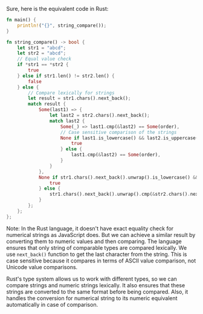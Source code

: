 Sure, here is the equivalent code in Rust:

```rust
fn main() {
    println!("{}", string_compare());
}

fn string_compare() -> bool {
    let str1 = "abcd";
    let str2 = "abcd";
    // Equal value check
    if *str1 == *str2 {
        true
    } else if str1.len() != str2.len() {
        false
    } else {
        // Compare lexically for strings
        let result = str1.chars().next_back();
        match result {
            Some(last1) => {
                let last2 = str2.chars().next_back();
                match last2 {
                    Some(_) => last1.cmp(&last2) == Some(order), 
                    // Case sensitive comparison of the strings
                    None if last1.is_lowercase() && last2.is_uppercase() || last2.is_lowercase() && last1.is_uppercase() => {
                        true
                    } else { 
                        last1.cmp(&last2) == Some(order),
                    }
                }
            },
            None if str1.chars().next_back().unwrap().is_lowercase() && str2.chars().next_back().unwrap().is_uppercase() || str2.chars().next_back().unwrap().is_lowercase() && str1.chars().next_back().unwrap().is_uppercase() => {
                true
            } else { 
                str1.chars().next_back().unwrap().cmp(&str2.chars().next_back().unwrap()),
            }
        };
    };
};
```

Note: In the Rust language, it doesn't have exact equality check for numerical strings as JavaScript does. But we can achieve a similar result by converting them to numeric values and then comparing. The language ensures that only string of comparable types are compared lexically. We use `next_back()` function to get the last character from the string. This is case sensitive because it compares in terms of ASCII value comparison, not Unicode value comparisons.

Rust's type system allows us to work with different types, so we can compare strings and numeric strings lexically. It also ensures that these strings are converted to the same format before being compared. Also, it handles the conversion for numerical string to its numeric equivalent automatically in case of comparison.
